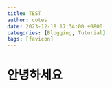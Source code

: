 ```yaml
---
title: TEST
author: cotes
date: 2023-12-18 17:34:00 +0800
categories: [Blogging, Tutorial]
tags: [favicon]
---
```


# 안녕하세요


